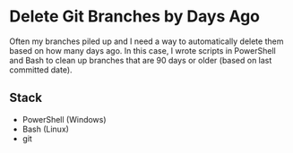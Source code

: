 # Delete Git Branches by Days Ago

Often my branches piled up and I need a way to automatically delete them based on how many days ago. In this case, I wrote scripts in PowerShell and Bash to clean up branches that are 90 days or older (based on last committed date).

## Stack
- PowerShell (Windows)
- Bash (Linux)
- git
